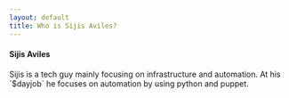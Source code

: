 ```yaml
---
layout: default
title: Who is Sijis Aviles?
---
```


<div class="col-lg-6">
  <h4>Sijis Aviles</h4>
  <p>Sijis is a tech guy mainly focusing on infrastructure and automation. At his `$dayjob` he focuses on automation by using python and puppet.</p>
</div>

